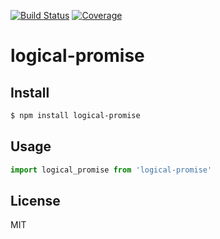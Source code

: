 [![Build Status](https://travis-ci.org/kaelzhang/node-logical-promise.svg?branch=master)](https://travis-ci.org/kaelzhang/node-logical-promise)
[![Coverage](https://codecov.io/gh/kaelzhang/node-logical-promise/branch/master/graph/badge.svg)](https://codecov.io/gh/kaelzhang/node-logical-promise)
<!-- optional appveyor tst
[![Windows Build Status](https://ci.appveyor.com/api/projects/status/github/kaelzhang/node-logical-promise?branch=master&svg=true)](https://ci.appveyor.com/project/kaelzhang/node-logical-promise)
-->
<!-- optional npm version
[![NPM version](https://badge.fury.io/js/logical-promise.svg)](http://badge.fury.io/js/logical-promise)
-->
<!-- optional npm downloads
[![npm module downloads per month](http://img.shields.io/npm/dm/logical-promise.svg)](https://www.npmjs.org/package/logical-promise)
-->
<!-- optional dependency status
[![Dependency Status](https://david-dm.org/kaelzhang/node-logical-promise.svg)](https://david-dm.org/kaelzhang/node-logical-promise)
-->

# logical-promise

<!-- description -->

## Install

```sh
$ npm install logical-promise
```

## Usage

```js
import logical_promise from 'logical-promise'
```

## License

MIT
